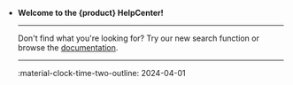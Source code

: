 <div class="grid cards" markdown>


-   **Welcome to the {product} HelpCenter!**

    ---

    Don't find what you're looking for? Try our new search function or browse the [documentation](documentation/introduction/index.md).

    ---

    :material-clock-time-two-outline: 2024-04-01

</div>
